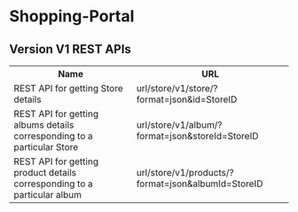 Shopping-Portal
===============

Version V1 REST APIs
-------------------------------

<table>
<tr>
<th>Name</th><th>URL</th>
</tr>
<tr>
<td>
REST API for getting Store details
</td>
<td>
url/store/v1/store/?format=json&id=StoreID
</td>
</tr>
<tr>
<td>
REST API for getting albums details corresponding to a particular Store
</td>
<td>
url/store/v1/album/?format=json&storeId=StoreID
</td>
</tr>
<tr>
<td>
REST API for getting product details corresponding to a particular album
</td>
<td>
url/store/v1/products/?format=json&albumId=StoreID
</td>
</tr>





</table>
